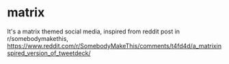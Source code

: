 # matrix
It's a matrix themed social media, inspired from reddit post in r/somebodymakethis, [https://www.reddit.com/r/SomebodyMakeThis/comments/t4fd4d/a_matrixinspired_version_of_tweetdeck/
](https://www.reddit.com/r/SomebodyMakeThis/comments/t4fd4d/a_matrixinspired_version_of_tweetdeck/?utm_source=share&utm_medium=web3x&utm_name=web3xcss&utm_term=1&utm_content=share_button)
